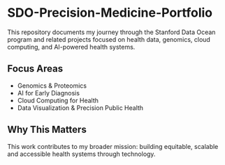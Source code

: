 # SDO-Precision-Medicine-Portfolio 
This repository documents my journey through the Stanford Data Ocean program and related projects focused on health data, genomics, cloud computing, and AI-powered health systems.

## Focus Areas  
- Genomics & Proteomics  
- AI for Early Diagnosis  
- Cloud Computing for Health  
- Data Visualization & Precision Public Health  

## Why This Matters  
This work contributes to my broader mission: building equitable, scalable and accessible health systems through technology.
